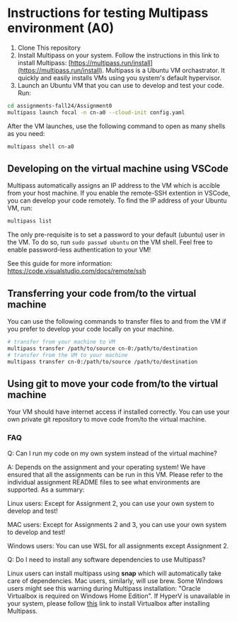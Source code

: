 # Instructions for testing Multipass environment (A0)
1. Clone This repository
2. Install Multipass on your system. Follow the instructions in this link to install Multipass: [https://multipass.run/install](https://multipass.run/install).
Multipass is a Ubuntu VM orchastrator. It quickly and easily installs VMs using you system's default hypervisor.
3. Launch an Ubuntu VM that you can use to develop and test your code. Run: 
```bash
cd assignments-fall24/Assignment0
multipass launch focal -n cn-a0 --cloud-init config.yaml
```
After the VM launches, use the following command to open as many shells as you need:
```bash
multipass shell cn-a0
```

## Developing on the virtual machine using VSCode
Multipass automatically assigns an IP address to the VM which is accible from your host machine. If you enable the remote-SSH extention in VSCode, you can develop your code remotely.
To find the IP address of your Ubuntu VM, run:

```bash
multipass list
```

The only pre-requisite is to set a password to your default (ubuntu) user in the VM. To do so, run `sudo passwd ubuntu` on the VM shell. Feel free to enable password-less authentication to your VM!

See this guide for more information: https://code.visualstudio.com/docs/remote/ssh

## Transferring your code from/to the virtual machine
You can use the following commands to transfer files to and from the VM if you prefer to develop your code locally on your machine.

```bash
# transfer from your machine to VM
multipass transfer /path/to/source cn-0:/path/to/destination
# transfer from the VM to your machine
multipass transfer cn-0:/path/to/source /path/to/destination
```

## Using git to move your code from/to the virtual machine
Your VM should have internet access if installed correctly. You can use your own private git repository to move code from/to the virtual machine.

### FAQ
Q: Can I run my code on my own system instead of the virtual machine?

A: Depends on the assignment and your operating system! We have ensured that all the assignments can be run in this VM. Please refer to the individual assignment README files to see what environments are supported. As a summary:

Linux users: Except for Assignment 2, you can use your own system to develop and test!

MAC users: Except for Assignments 2 and 3, you can use your own system to develop and test!

Windows users: You can use WSL for all assignments except Assignment 2.

Q: Do I need to install any software dependencies to use Multipass?

Linux users can install multipass using **snap** which will automatically take care of dependencies. Mac users, similarly, will use brew. Some Windows users might see this warning during Multipass installation: "Oracle Virtualbox is required on Windows Home Edition". If HyperV is unavailable in your system, please follow [this](https://www.virtualbox.org/wiki/Downloads) link to install Virtualbox after installing Multipass. 
